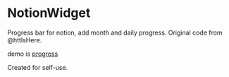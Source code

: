 # NotionWidget
Progress bar for notion, add month and daily progress. Original code from @httIsHere.

demo is [progress](https://justablackcat.github.io/NotionWidget/progress_notion.html)

Created for self-use.
